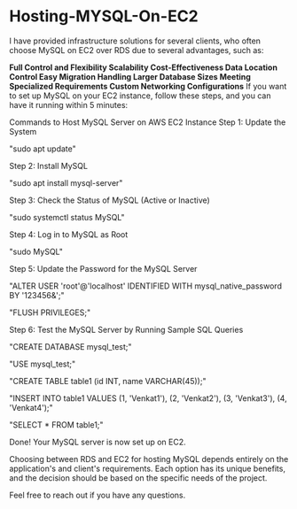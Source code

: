 # Hosting-MYSQL-On-EC2


I have provided infrastructure solutions for several clients, who often choose MySQL on EC2 over RDS due to several advantages, such as:

**Full Control and Flexibility
Scalability
Cost-Effectiveness
Data Location Control
Easy Migration
Handling Larger Database Sizes
Meeting Specialized Requirements
Custom Networking Configurations**
If you want to set up MySQL on your EC2 instance, follow these steps, and you can have it running within 5 minutes:

Commands to Host MySQL Server on AWS EC2 Instance
Step 1: Update the System

"sudo apt update"

Step 2: Install MySQL

"sudo apt install mysql-server"

Step 3: Check the Status of MySQL (Active or Inactive)

"sudo systemctl status MySQL"

Step 4: Log in to MySQL as Root

"sudo MySQL"

Step 5: Update the Password for the MySQL Server

"ALTER USER 'root'@'localhost' IDENTIFIED WITH mysql_native_password BY '123456&';"

"FLUSH PRIVILEGES;"

Step 6: Test the MySQL Server by Running Sample SQL Queries

"CREATE DATABASE mysql_test;"

"USE mysql_test;"

"CREATE TABLE table1 (id INT, name VARCHAR(45));"

"INSERT INTO table1 VALUES (1, 'Venkat1'), (2, 'Venkat2'), (3, 'Venkat3'), (4, 'Venkat4');"

"SELECT * FROM table1;"

Done! Your MySQL server is now set up on EC2.

Choosing between RDS and EC2 for hosting MySQL depends entirely on the application's and client's requirements. Each option has its unique benefits, and the decision should be based on the specific needs of the project.

Feel free to reach out if you have any questions.
